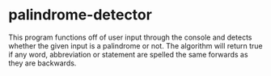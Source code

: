 # palindrome-detector
This program functions off of user input through the console and detects whether the given input is a palindrome or not. The algorithm will return true if any word, abbreviation or statement are spelled the same forwards as they are backwards.  
